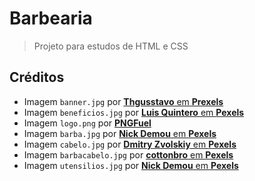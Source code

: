 # Barbearia

> Projeto para estudos de HTML e CSS

## Créditos

* Imagem `banner.jpg` por [**Thgusstavo** em **Prexels**](https://www.pexels.com/photo/men-having-their-haircut-1813272/)
* Imagem `beneficios.jpg` por [**Luis Quintero** em **Pexels**](https://www.pexels.com/photo/selective-focus-photography-of-a-barber-1453005/)
* Imagem `logo.png` por [**PNGFuel**](https://www.pngfuel.com/free-png/oxuug)
* Imagem `barba.jpg` por [**Nick Demou** em **Pexels**](https://www.pexels.com/photo/person-holding-gray-straight-razor-1319461/)
* Imagem `cabelo.jpg` por [**Dmitry Zvolskiy** em **Pexels**](https://www.pexels.com/photo/person-combing-person-s-hair-1570807/)
* Imagem `barbacabelo.jpg` por [**cottonbro** em **Pexels**](https://www.pexels.com/photo/man-in-white-and-black-stripe-shirt-holding-black-pen-3998429/)
* Imagem `utensilios.jpg` por [**Nick Demou** em **Pexels**](https://www.pexels.com/photo/several-scissors-1319460/)
